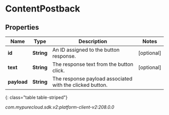 # ContentPostback


## Properties

| Name | Type | Description | Notes |
| ------------ | ------------- | ------------- | ------------- |
| **id** | **String** | An ID assigned to the button response. |  [optional] |
| **text** | **String** | The response text from the button click. |  [optional] |
| **payload** | **String** | The response payload associated with the clicked button. |  |
{: class="table table-striped"}




_com.mypurecloud.sdk.v2:platform-client-v2:208.0.0_
